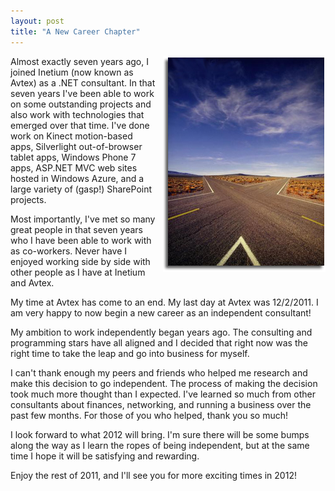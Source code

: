 ```yaml
---
layout: post
title: "A New Career Chapter"
---
```


<p><img src="/hodsmedia/crossroads.jpg" alt="crossroads" style="float: right; margin-left: 10px; margin-bottom: 10px;"/> Almost exactly seven years ago, I joined Inetium (now known as Avtex) as a .NET consultant. In that seven years I've been able to work on some outstanding projects and also work with technologies that emerged over that time. I've done work on Kinect motion-based apps, Silverlight out-of-browser tablet apps, Windows Phone 7 apps,  ASP.NET MVC web sites hosted in Windows Azure, and a large variety of (gasp!)  SharePoint projects.</p>
<p>Most importantly, I've met so many great people in that seven years who I have been able to work with as co-workers. Never have I enjoyed working side by side  with other people as I have at Inetium and Avtex. </p>
<p>My time at Avtex has come to an end. My last day at Avtex was 12/2/2011. I am very happy to now begin a new career as an independent consultant!</p>
<p>My ambition to work independently began years ago. The consulting and programming stars have all aligned and I decided that right now was the right time to take the leap and go into business for myself.</p>
<p>I can't thank enough my peers and friends who helped me research and make this decision to go independent. The process of making the decision took much more thought than I expected.  I've learned so much from other consultants about finances, networking, and running a  business over the past few months. For those of you who helped, thank you so much!</p>
<p>I look forward to what 2012 will bring. I'm sure there will be some bumps along the way as I learn the ropes of being independent, but at the same time I hope it will be  satisfying and rewarding.</p>
<p>Enjoy the rest of 2011, and I'll see you for more exciting times in 2012!</p>

